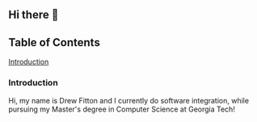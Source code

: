 ## Hi there 👋

## Table of Contents

[Introduction](#introduction)

### Introduction
Hi, my name is Drew Fitton and I currently do software integration, while pursuing my Master's degree in Computer Science at Georgia Tech! 
<!--
**drewfitton/drewfitton** is a ✨ _special_ ✨ repository because its `README.md` (this file) appears on your GitHub profile.

Here are some ideas to get you started:

- 🔭 I’m currently working on ...
- 🌱 I’m currently learning ...
- 👯 I’m looking to collaborate on ...
- 🤔 I’m looking for help with ...
- 💬 Ask me about ...
- 📫 How to reach me: ...
- 😄 Pronouns: ...
- ⚡ Fun fact: ...
-->
